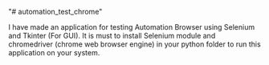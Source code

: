 "# automation_test_chrome" 

I have made an application for testing Automation Browser using Selenium and Tkinter (For GUI). It is must to install Selenium module and chromedriver (chrome web browser engine) in your python folder to run this application on your system.

